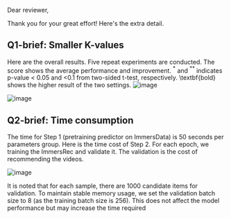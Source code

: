 Dear reviewer,

Thank you for your great effort! Here's the extra detail.

 ## **Q1-brief**: Smaller K-values
 Here are the overall results. Five repeat experiments are conducted. The score shows the average performance and improvement. $^{*}$ and $^{**}$ indicates p-value < 0.05 and <0.1 from two-sided t-test, respectively. \textbf{bold} shows the higher result of the two settings. 
 ![image](https://github.com/hezy18/ImmersRec/figure/K_value_MicroVideo.png)

![image](https://github.com/hezy18/ImmersRec/figure/K_value_KuaiRand.png)

 ## **Q2-brief**: Time consumption 

The time for Step 1 (pretraining predictor on ImmersData) is 50 seconds per parameters group. Here is the time cost of Step 2. For each epoch, we training the ImmersRec and validate it. The validation is the cost of recommending the videos.

![image](https://github.com/hezy18/ImmersRec/figure/time_cost.png)


It is noted that for each sample, there are 1000 candidate items for validation. To maintain stable memory usage, we set the validation batch size to 8 (as the training batch size is 256). This does not affect the model performance but may increase the time required
